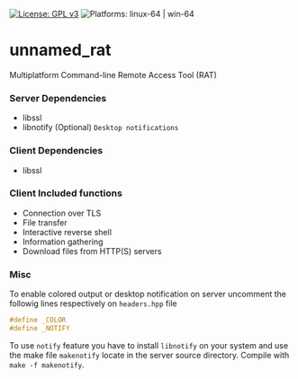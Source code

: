 [![License: GPL v3](https://img.shields.io/badge/License-GPLv3-blue.svg)](https://www.gnu.org/licenses/gpl-3.0) ![Platforms: linux-64 | win-64](https://img.shields.io/badge/platform-linux--64%20|%20win--64-success.svg)
# unnamed_rat
Multiplatform Command-line Remote Access Tool (RAT)

### Server Dependencies
- libssl
- libnotify (Optional) `Desktop notifications`

### Client Dependencies
- libssl

### Client Included functions
- Connection over TLS
- File transfer
- Interactive reverse shell
- Information gathering
- Download files from HTTP(S) servers

### Misc
To enable colored output or desktop notification on server uncomment the followig lines respectively on `headers.hpp` file 
```cpp
#define _COLOR 
#define _NOTIFY
```
To use `notify` feature you have to install `libnotify` on your system and use the make file `makenotify` locate in the server source directory.
Compile with `make -f makenotify`.
